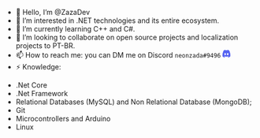 - 👋 Hello, I’m @ZazaDev
- 👀 I’m interested in .NET technologies and its entire ecosystem.
- 🌱 I’m currently learning C++ and C#.
- 💞️ I’m looking to collaborate on open source projects and localization projects to PT-BR.
- 📫 How to reach me: you can DM me on Discord ```neonzada#9496``` <img src="discord.svg" width="16" height="16">
- ⚡ Knowledge:
* .Net Core
* .Net Framework
* Relational Databases (MySQL) and Non Relational Database (MongoDB);
* Git
* Microcontrollers and Arduino
* Linux


<!---
ZazaDev/ZazaDev is a ✨ special ✨ repository because its `README.md` (this file) appears on your GitHub profile.
You can click the Preview link to take a look at your changes.
--->
